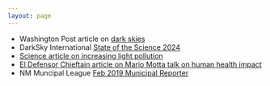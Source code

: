 ```yaml
---
layout: page
---
```



- Washington Post article on [dark skies](https://wapo.st/3Brdqkr)
- DarkSky International [State of the Science 2024](https://darksky.org/app/uploads/2024/06/ALAN-State-of-the-Science-2024-EN-1.pdf)
- [Science article on increasing light pollution](https://www.science.org/content/article/light-pollution-drowning-starry-night-sky-faster-thought)
- [El Defensor Chieftain article on Mario Motta talk on human health impact](https://www.dchieftain.com/features/light-pollution-has-direct-link-to-cancer/article_ff810977-6211-57c4-9b05-8c3c4b2303a9.html)
- NM Muncipal League [Feb 2019 Municipal Reporter](https://issuu.com/nmmlmunicipalreporter/docs/19febfinal)
